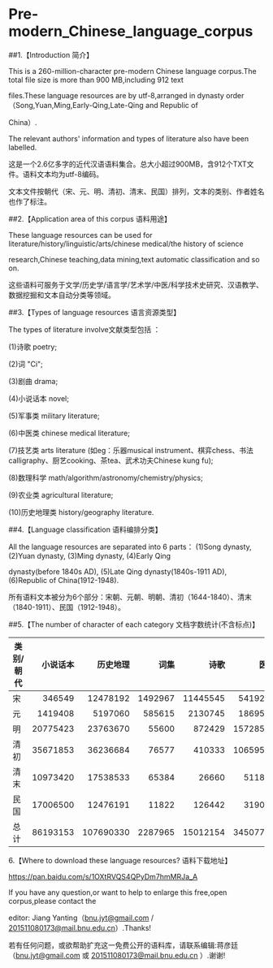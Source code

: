 # Pre-modern_Chinese_language_corpus

##1.【Introduction 简介】

This is a 260-million-character pre-modern Chinese language corpus.The total file size is more than 900 MB,including 912 text 

files.These language resources are by utf-8,arranged in dynasty order（Song,Yuan,Ming,Early-Qing,Late-Qing and Republic of 

China）.

The relevant authors' information and types of literature also have been labelled.

这是一个2.6亿多字的近代汉语语料集合。总大小超过900MB，含912个TXT文件。语料文本均为utf-8编码。

文本文件按朝代（宋、元、明、清初、清末、民国）排列，文本的类别、作者姓名也作了标注。



##2.【Application area of this corpus 语料用途】
 
These language resources can be used for literature/history/linguistic/arts/chinese medical/the history of science 

research,Chinese teaching,data mining,text automatic classification and so on.
 
  这些语料可服务于文学/历史学/语言学/艺术学/中医/科学技术史研究、汉语教学、数据挖掘和文本自动分类等领域。



##3.【Types of language resources  语言资源类型】

The types of literature involve文献类型包括 ：

(1)诗歌 poetry;

(2)词 "Ci";

(3)剧曲 drama; 

(4)小说话本 novel; 

(5)军事类 military literature; 

(6)中医类 chinese medical literature; 

(7)技艺类 arts literature (如eg：乐器musical instrument、棋弈chess、书法calligraphy、厨艺cooking、茶tea、武术功夫Chinese kung fu); 

(8)数理科学 math/algorithm/astronomy/chemistry/physics; 

(9)农业类 agricultural literature;

(10)历史地理类 history/geography literature.




##4.【Language classification 语料编排分类】

All the language resources are separated into 6 parts： (1)Song dynasty, (2)Yuan dynasty, (3)Ming dynasty, (4)Early Qing 

dynasty(before 1840s AD), (5)Late Qing dynasty(1840s-1911 AD), (6)Republic of China(1912-1948).

所有语料文本被分为6个部分：宋朝、元朝、明朝、清初（1644-1840）、清末（1840-1911）、民国（1912-1948）。



##5.【The number of character of each category 文档字数统计(不含标点)】

|类别/朝代|小说话本|历史地理|词集|诗歌|医学|农学|剧曲|数理科学|技艺|军事|总数|
   |-------------|-------------:|-------------:|-------------:|-------------:|-------------:|-------------:|-------------:|-------------:|-------------:|-------------:|-------------:|
|宋|346549|12478192|1492967|11445545	|5419232|  18930	|暂缺|   285620	  |  33288	 | 445545	|31965868|
|元|1419408|5197060| 585615	|2130745|	1869542 | 189182	 |  2423584| 116977	|63413  |	暂缺	 | 13995526|
|明|20775423|23763670| 55600| 872429|	15728504 | 	552105  |	2639445 |1454890|  285348	| 803206	| 66930620|
|清初|35671853|36236684|76577|410333|10659597|2406|1043627|4048413|501007|暂缺|88650497|
|清末|10973420	|17538533	|65384	|26660	|511873	|暂缺	|1427537	|暂缺|	暂缺	|19670	|30563077|
|民国|17006500	| 12476191	|11822|126442|319042|暂缺|386424|暂缺| 暂缺|136671|30463092|
|总计|86193153|107690330|2287965| 15012154|34507790 | 762623|7920617|5905900| 883056|1405092|262568680|



6.【Where to download these language resources? 语料下载地址】

https://pan.baidu.com/s/1OXtRVQS4QPyDm7hmMRJa_A



If you have any question,or want to help to enlarge this free,open corpus,please contact the 

editor: Jiang Yanting（bnu.jyt@gmail.com / 201511080173@mail.bnu.edu.cn）.Thanks!

若有任何问题，或欲帮助扩充这一免费公开的语料库，请联系编辑:蒋彦廷（bnu.jyt@gmail.com 或 201511080173@mail.bnu.edu.cn ）.谢谢! 
